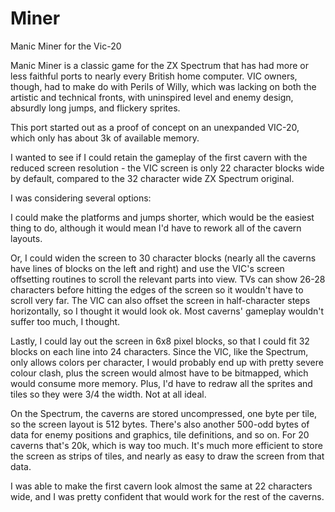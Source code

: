 # Miner
Manic Miner for the Vic-20

Manic Miner is a classic game for the ZX Spectrum that has had more or less faithful ports to nearly every British home computer. VIC owners, though, had to make do with Perils of Willy, which was lacking on both the artistic and technical fronts, with uninspired level and enemy design, absurdly long jumps, and flickery sprites.

This port started out as a proof of concept on an unexpanded VIC-20, which only has about 3k of available memory.

I wanted to see if I could retain the gameplay of the first cavern with the reduced screen resolution - the VIC screen is only 22 character blocks wide by default, compared to the 32 character wide ZX Spectrum original.

I was considering several options:

I could make the platforms and jumps shorter, which would be the easiest thing to do, although it would mean I'd have to rework all of the cavern layouts.

Or, I could widen the screen to 30 character blocks (nearly all the caverns have lines of blocks on the left and right) and use the VIC's screen offsetting routines to scroll the relevant parts into view. TVs can show 26-28 characters before hitting the edges of the screen so it wouldn't have to scroll very far. The VIC can also offset the screen in half-character steps horizontally, so I thought it would look ok. Most caverns' gameplay wouldn't suffer too much, I thought.

Lastly, I could lay out the screen in 6x8 pixel blocks, so that I could fit 32 blocks on each line into 24 characters. Since the VIC, like the Spectrum, only allows colors per character, I would probably end up with pretty severe colour clash, plus the screen would almost have to be bitmapped, which would consume more memory. Plus, I'd have to redraw all the sprites and tiles so they were 3/4 the width. Not at all ideal.

On the Spectrum, the caverns are stored uncompressed, one byte per tile, so the screen layout is 512 bytes. There's also another 500-odd bytes of data for enemy positions and graphics, tile definitions, and so on.  For 20 caverns that's 20k, which is way too much. It's much more efficient to store the screen as strips of tiles, and nearly as easy to draw the screen from that data.

I was able to make the first cavern look almost the same at 22 characters wide, and I was pretty confident that would work for the rest of the caverns.
